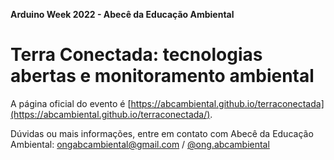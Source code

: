 **Arduino Week 2022 - Abecê da Educação Ambiental**
# Terra Conectada: tecnologias abertas e monitoramento ambiental

A página oficial do evento é [https://abcambiental.github.io/terraconectada](https://abcambiental.github.io/terraconectada/).

Dúvidas ou mais informações, entre em contato com Abecê da Educação Ambiental: ongabcambiental@gmail.com / [@ong.abcambiental](https://www.instagram.com/ong.abcambiental)



